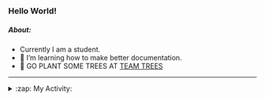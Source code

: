 ### Hello World!

##### About:
- Currently I am a student.
- 🌱 I’m learning how to make better documentation.
- 🌱 GO PLANT SOME TREES AT [TEAM TREES](https://teamtrees.org/)

---
<details>
  <summary>:zap: My Activity:</summary>
  
<!--START_SECTION:waka-->
![Code Time](http://img.shields.io/badge/Code%20Time-1%2C203%20hrs%2048%20mins-blue)

**I'm a Night 🦉** 

```text
🌞 Morning                1900 commits        ███░░░░░░░░░░░░░░░░░░░░░░   10.10 % 
🌆 Daytime                6389 commits        ████████░░░░░░░░░░░░░░░░░   33.98 % 
🌃 Evening                5383 commits        ███████░░░░░░░░░░░░░░░░░░   28.63 % 
🌙 Night                  5133 commits        ███████░░░░░░░░░░░░░░░░░░   27.30 % 
```
📅 **I'm Most Productive on Wednesday** 

```text
Monday                   2644 commits        ████░░░░░░░░░░░░░░░░░░░░░   14.06 % 
Tuesday                  2568 commits        ███░░░░░░░░░░░░░░░░░░░░░░   13.66 % 
Wednesday                4407 commits        ██████░░░░░░░░░░░░░░░░░░░   23.44 % 
Thursday                 2434 commits        ███░░░░░░░░░░░░░░░░░░░░░░   12.94 % 
Friday                   1973 commits        ███░░░░░░░░░░░░░░░░░░░░░░   10.49 % 
Saturday                 1638 commits        ██░░░░░░░░░░░░░░░░░░░░░░░   08.71 % 
Sunday                   3141 commits        ████░░░░░░░░░░░░░░░░░░░░░   16.70 % 
```


📊 **This Week I Spent My Time On** 

```text
🔥 Editors: 
VS Code                  1 hr 1 min          █████████████████████████   100.00 % 

🐱‍💻 Projects: 
giveth-dapps-v2          40 mins             ████████████████░░░░░░░░░   65.18 % 
givbacks-admin           12 mins             █████░░░░░░░░░░░░░░░░░░░░   20.68 % 
file-utils               8 mins              ███░░░░░░░░░░░░░░░░░░░░░░   13.10 % 
iris-flower-ml           0 secs              ░░░░░░░░░░░░░░░░░░░░░░░░░   01.04 % 
```


 Last Updated on 25/09/2023 08:12:29 UTC
<!--END_SECTION:waka-->
</details>
